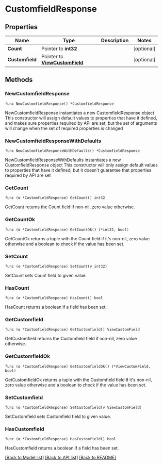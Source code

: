 # CustomfieldResponse

## Properties

Name | Type | Description | Notes
------------ | ------------- | ------------- | -------------
**Count** | Pointer to **int32** |  | [optional] 
**Customfield** | Pointer to [**ViewCustomField**](view.CustomField.md) |  | [optional] 

## Methods

### NewCustomfieldResponse

`func NewCustomfieldResponse() *CustomfieldResponse`

NewCustomfieldResponse instantiates a new CustomfieldResponse object
This constructor will assign default values to properties that have it defined,
and makes sure properties required by API are set, but the set of arguments
will change when the set of required properties is changed

### NewCustomfieldResponseWithDefaults

`func NewCustomfieldResponseWithDefaults() *CustomfieldResponse`

NewCustomfieldResponseWithDefaults instantiates a new CustomfieldResponse object
This constructor will only assign default values to properties that have it defined,
but it doesn't guarantee that properties required by API are set

### GetCount

`func (o *CustomfieldResponse) GetCount() int32`

GetCount returns the Count field if non-nil, zero value otherwise.

### GetCountOk

`func (o *CustomfieldResponse) GetCountOk() (*int32, bool)`

GetCountOk returns a tuple with the Count field if it's non-nil, zero value otherwise
and a boolean to check if the value has been set.

### SetCount

`func (o *CustomfieldResponse) SetCount(v int32)`

SetCount sets Count field to given value.

### HasCount

`func (o *CustomfieldResponse) HasCount() bool`

HasCount returns a boolean if a field has been set.

### GetCustomfield

`func (o *CustomfieldResponse) GetCustomfield() ViewCustomField`

GetCustomfield returns the Customfield field if non-nil, zero value otherwise.

### GetCustomfieldOk

`func (o *CustomfieldResponse) GetCustomfieldOk() (*ViewCustomField, bool)`

GetCustomfieldOk returns a tuple with the Customfield field if it's non-nil, zero value otherwise
and a boolean to check if the value has been set.

### SetCustomfield

`func (o *CustomfieldResponse) SetCustomfield(v ViewCustomField)`

SetCustomfield sets Customfield field to given value.

### HasCustomfield

`func (o *CustomfieldResponse) HasCustomfield() bool`

HasCustomfield returns a boolean if a field has been set.


[[Back to Model list]](../README.md#documentation-for-models) [[Back to API list]](../README.md#documentation-for-api-endpoints) [[Back to README]](../README.md)



